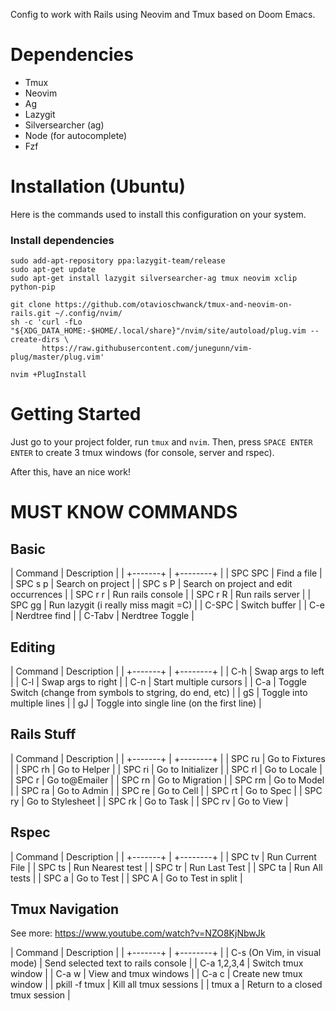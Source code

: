 Config to work with Rails using Neovim and Tmux based on Doom Emacs.

# Dependencies
- Tmux
- Neovim
- Ag
- Lazygit
- Silversearcher (ag)
- Node (for autocomplete)
- Fzf

# Installation (Ubuntu)

Here is the commands used to install this configuration on your system.

### Install dependencies

```
sudo add-apt-repository ppa:lazygit-team/release
sudo apt-get update
sudo apt-get install lazygit silversearcher-ag tmux neovim xclip python-pip

git clone https://github.com/otavioschwanck/tmux-and-neovim-on-rails.git ~/.config/nvim/
sh -c 'curl -fLo "${XDG_DATA_HOME:-$HOME/.local/share}"/nvim/site/autoload/plug.vim --create-dirs \
       https://raw.githubusercontent.com/junegunn/vim-plug/master/plug.vim'

nvim +PlugInstall

```

# Getting Started

Just go to your project folder, run `tmux` and `nvim`.  Then, press `SPACE ENTER ENTER` to create
3 tmux windows (for console, server and rspec).

After this, have an nice work!

# MUST KNOW COMMANDS

## Basic

| Command | Description |
| +-------+ | +--------+ |
| SPC SPC | Find a file |
| SPC s p | Search on project |
| SPC s P | Search on project and edit occurrences |
| SPC r r | Run rails console |
| SPC r R | Run rails server |
| SPC gg | Run lazygit (i really miss magit =C) |
| C-SPC | Switch buffer |
| C-e | Nerdtree find |
| C-Tabv | Nerdtree Toggle |

## Editing

| Command | Description |
| +-------+ | +--------+ |
| C-h | Swap args to left |
| C-l | Swap args to right |
| C-n | Start multiple cursors |
| C-a | Toggle Switch (change from symbols to stgring, do end, etc) |
| gS | Toggle into multiple lines |
| gJ | Toggle into single line (on the first line) |

## Rails Stuff

| Command | Description |
| +-------+ | +--------+ |
| SPC ru | Go to Fixtures  |
| SPC rh | Go to Helper  |
| SPC ri | Go to Initializer  |
| SPC rl | Go to Locale  |
| SPC r | Go to@Emailer  |
| SPC rn | Go to Migration  |
| SPC rm | Go to Model  |
| SPC ra | Go to Admin  |
| SPC re | Go to Cell |
| SPC rt | Go to Spec  |
| SPC ry | Go to Stylesheet  |
| SPC rk | Go to Task  |
| SPC rv | Go to View  |

## Rspec

| Command | Description |
| +-------+ | +--------+ |
| SPC tv | Run Current File |
| SPC ts | Run Nearest test |
| SPC tr | Run Last Test |
| SPC ta | Run All tests |
| SPC a | Go to Test |
| SPC A | Go to Test in split |

## Tmux Navigation

See more: https://www.youtube.com/watch?v=NZO8KjNbwJk

| Command | Description |
| +-------+ | +--------+ |
| C-s (On Vim, in visual mode) | Send selected text to rails console |
| C-a 1,2,3,4 | Switch tmux window |
| C-a w | View and tmux windows |
| C-a c | Create new tmux window |
| pkill -f tmux | Kill all tmux sessions |
| tmux a | Return to a closed tmux session |


